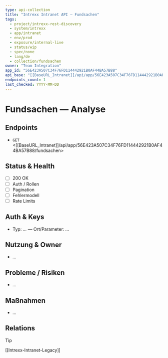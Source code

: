 ```yaml
---
type: api-collection
title: "Intrexx Intranet API — Fundsachen"
tags:
  - project/intrexx-rest-discovery
  - system/intrexx
  - app/intranet
  - env/prod
  - exposure/internal-live
  - status/wip
  - spec/none
  - lang/de
  - collection/fundsachen
owner: "Team Integration"
app_id: "56E423A507C34F76FD114442921B0AF44BA57B88"
api_base: "[[BaseURL_Intranet]]/api/app/56E423A507C34F76FD114442921B0AF44BA57B88"
endpoints_count: 1
last_checked: YYYY-MM-DD
---
```


# Fundsachen — Analyse

## Endpoints
- `GET` <[[BaseURL_Intranet]]/api/app/56E423A507C34F76FD114442921B0AF44BA57B88/fundsachen>

## Status & Health
- [ ] 200 OK
- [ ] Auth / Rollen
- [ ] Pagination
- [ ] Fehlermodell
- [ ] Rate Limits

## Auth & Keys
- Typ: _…_ — Ort/Parameter: _…_

## Nutzung & Owner
- _…_

## Probleme / Risiken
- _…_

## Maßnahmen
- _…_

## Relations
> [!tip]
> [[Intrexx-Intranet-Legacy]]
